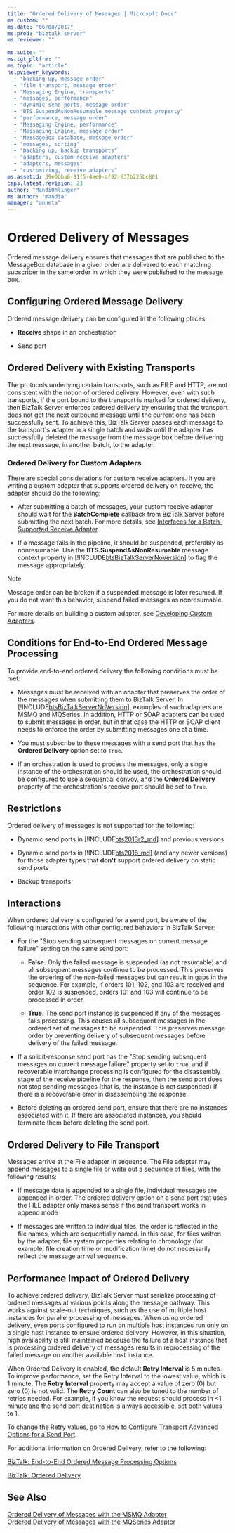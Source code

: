 ```yaml
---
title: "Ordered Delivery of Messages | Microsoft Docs"
ms.custom: ""
ms.date: "06/08/2017"
ms.prod: "biztalk-server"
ms.reviewer: ""

ms.suite: ""
ms.tgt_pltfrm: ""
ms.topic: "article"
helpviewer_keywords: 
  - "backing up, message order"
  - "file transport, message order"
  - "Messaging Engine, transports"
  - "messages, performance"
  - "dynamic send ports, message order"
  - "BTS.SuspendAsNonResumable message context property"
  - "performance, message order"
  - "Messaging Engine, performance"
  - "Messaging Engine, message order"
  - "MessageBox database, message order"
  - "messages, sorting"
  - "backing up, backup transports"
  - "adapters, custom receive adapters"
  - "adapters, messages"
  - "customizing, receive adapters"
ms.assetid: 39e0bba6-81f5-4ae0-af92-837b225bc801
caps.latest.revision: 23
author: "MandiOhlinger"
ms.author: "mandia"
manager: "anneta"
---
```

# Ordered Delivery of Messages
Ordered message delivery ensures that messages that are published to the MessageBox database in a given order are delivered to each matching subscriber in the same order in which they were published to the message box.  
  
## Configuring Ordered Message Delivery  
 Ordered message delivery can be configured in the following places:  
  
-   **Receive** shape in an orchestration  
  
-   Send port  
  
## Ordered Delivery with Existing Transports  
 The protocols underlying certain transports, such as FILE and HTTP, are not consistent with the notion of ordered delivery. However, even with such transports, if the port bound to the transport is marked for ordered delivery, then BizTalk Server enforces ordered delivery by ensuring that the transport does not get the next outbound message until the current one has been successfully sent. To achieve this, BizTalk Server passes each message to the transport's adapter in a single batch and waits until the adapter has successfully deleted the message from the message box before delivering the next message, in another batch, to the adapter.  
  
### Ordered Delivery for Custom Adapters  
 There are special considerations for custom receive adapters. It you are writing a custom adapter that supports ordered delivery on receive, the adapter should do the following:  
  
- After submitting a batch of messages, your custom receive adapter should wait for the **BatchComplete** callback from BizTalk Server before submitting the next batch. For more details, see [Interfaces for a Batch-Supported Receive Adapter](../core/interfaces-for-a-batch-supported-receive-adapter.md).  
  
- If a message fails in the pipeline, it should be suspended, preferably as nonresumable. Use the **BTS.SuspendAsNonResumable** message context property in [!INCLUDE[btsBizTalkServerNoVersion](../includes/btsbiztalkservernoversion-md.md)] to flag the message appropriately.  
  
> [!NOTE]
>  Message order can be broken if a suspended message is later resumed. If you do not want this behavior, suspend failed messages as nonresumable.  
  
 For more details on building a custom adapter, see [Developing Custom Adapters](../core/developing-custom-adapters.md).  
  
## Conditions for End-to-End Ordered Message Processing  
 To provide end-to-end ordered delivery the following conditions must be met:  
  
- Messages must be received with an adapter that preserves the order of the messages when submitting them to BizTalk Server. In [!INCLUDE[btsBizTalkServerNoVersion](../includes/btsbiztalkservernoversion-md.md)], examples of such adapters are MSMQ and MQSeries. In addition, HTTP or SOAP adapters can be used to submit messages in order, but in that case the HTTP or SOAP client needs to enforce the order by submitting messages one at a time.  
  
- You must subscribe to these messages with a send port that has the **Ordered Delivery** option set to `True`.  
  
- If an orchestration is used to process the messages, only a single instance of the orchestration should be used, the orchestration should be configured to use a sequential convoy, and the **Ordered Delivery** property of the orchestration's receive port should be set to `True`.  
  
## Restrictions  
 Ordered delivery of messages is not supported for the following:  
  
- Dynamic send ports in [!INCLUDE[bts2013r2_md](../includes/bts2013r2-md.md)] and previous versions

- Dynamic send ports in [!INCLUDE[bts2016_md](../includes/bts2016-md.md)] (and any newer versions) for those adapter types that **don't** support ordered delivery on static send ports
  
- Backup transports  

  
## Interactions  
 When ordered delivery is configured for a send port, be aware of the following interactions with other configured behaviors in BizTalk Server:  
  
-   For the "Stop sending subsequent messages on current message failure" setting on the same send port:  
  
    -   **False.** Only the failed message is suspended (as not resumable) and all subsequent messages continue to be processed. This preserves the ordering of the non-failed messages but can result in gaps in the sequence. For example, if orders 101, 102, and 103 are received and order 102 is suspended, orders 101 and 103 will continue to be processed in order.  
  
    -   **True.** The send port instance is suspended if any of the messages fails processing. This causes all subsequent messages in the ordered set of messages to be suspended. This preserves message order by preventing delivery of subsequent messages before delivery of the failed message.  
  
-   If a solicit-response send port has the "Stop sending subsequent messages on current message failure" property set to `true`, and if recoverable interchange processing is configured for the disassembly stage of the receive pipeline for the response, then the send port does not stop sending messages (that is, the instance is not suspended) if there is a recoverable error in disassembling the response.  
  
-   Before deleting an ordered send port, ensure that there are no instances associated with it. If there are associated instances, you should terminate them before deleting the send port.  
  
## Ordered Delivery to File Transport  
 Messages arrive at the File adapter in sequence. The File adapter may append messages to a single file or write out a sequence of files, with the following results:  
  
-   If message data is appended to a single file, individual messages are appended in order. The ordered delivery option on a send port that uses the FILE adapter only makes sense if the send transport works in append mode  
  
-   If messages are written to individual files, the order is reflected in the file names, which are sequentially named. In this case, for files written by the adapter, file system properties relating to chronology (for example, file creation time or modification time) do not necessarily reflect the message arrival sequence.  
  
## Performance Impact of Ordered Delivery  
 To achieve ordered delivery, BizTalk Server must serialize processing of ordered messages at various points along the message pathway. This works against scale-out techniques, such as the use of multiple host instances for parallel processing of messages. When using ordered delivery, even ports configured to run on multiple host instances run only on a single host instance to ensure ordered delivery. However, in this situation, high availability is still maintained because the failure of a host instance that is processing ordered delivery of messages results in reprocessing of the failed message on another available host instance.  
  
 When Ordered Delivery is enabled, the default **Retry Interval** is 5 minutes. To improve performance, set the Retry Interval to the lowest value, which is 1 minute. The **Retry Interval** property may accept a value of zero (0) but zero (0) is not valid. The **Retry Count** can also be tuned to the number of retries needed. For example, if you know the request should process in <1 minute and the send port destination is always accessible, set both values to 1.  
  
 To change the Retry values, go to [How to Configure Transport Advanced Options for a Send Port](http://go.microsoft.com/fwlink/p/?LinkID=267697).  
  
 For additional information on Ordered Delivery, refer to the following:  
  
 [BizTalk: End-to-End Ordered Message Processing Options](http://social.technet.microsoft.com/wiki/contents/articles/12887.biztalk-end-to-end-ordered-message-processing-options.aspx)  
  
 [BizTalk: Ordered Delivery](http://social.technet.microsoft.com/wiki/contents/articles/6681.biztalk-ordered-delivery.aspx)  
  
## See Also  
 [Ordered Delivery of Messages with the MSMQ Adapter](../core/ordered-delivery-of-messages-with-the-msmq-adapter.md)   
 [Ordered Delivery of Messages with the MQSeries Adapter](../core/ordered-delivery-of-messages-with-the-mqseries-adapter.md)